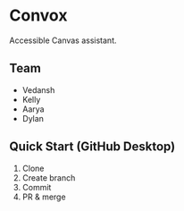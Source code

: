 # Convox
Accessible Canvas assistant.

## Team
- Vedansh
- Kelly
- Aarya
- Dylan

## Quick Start (GitHub Desktop)
1. Clone
2. Create branch
3. Commit
4. PR & merge

